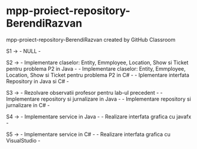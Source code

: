 # mpp-proiect-repository-BerendiRazvan
mpp-proiect-repository-BerendiRazvan created by GitHub Classroom

S1 -> - NULL -

S2 -> - Implementare claselor: Entity, Emmployee, Location, Show si Ticket pentru problema P2 in Java -
      - Implementare claselor: Entity, Emmployee, Location, Show si Ticket pentru problema P2 in C# -
      - Iplementare interfata Repository in Java si C# -
      
S3 -> - Rezolvare observatii profesor pentru lab-ul precedent -
      - Implementare repository si jurnalizare in Java -
      - Implementare repository si jurnalizare in C# -

S4 -> - Implementare service in Java -
      - Realizare interfata grafica cu javafx -

S5 -> - Implementare service in C# -
      - Realizare interfata grafica cu VisualStudio -
